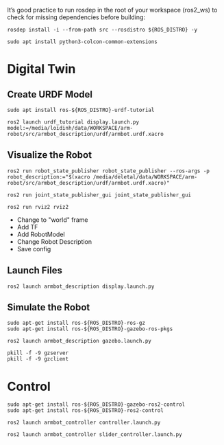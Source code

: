 It’s good practice to run rosdep in the root of your workspace (ros2_ws) to check for missing dependencies before building:
```shell
rosdep install -i --from-path src --rosdistro ${ROS_DISTRO} -y
```

```shell
sudo apt install python3-colcon-common-extensions
```



# Digital Twin

## Create URDF Model
```shell
sudo apt install ros-${ROS_DISTRO}-urdf-tutorial
```

```shell
ros2 launch urdf_tutorial display.launch.py model:=/media/loidinh/data/WORKSPACE/arm-robot/src/armbot_description/urdf/armbot.urdf.xacro
```

## Visualize the Robot
```shell
ros2 run robot_state_publisher robot_state_publisher --ros-args -p robot_description:="$(xacro /media/deletal/data/WORKSPACE/arm-robot/src/armbot_description/urdf/armbot.urdf.xacro)"
```

```shell
ros2 run joint_state_publisher_gui joint_state_publisher_gui
```

```shell
ros2 run rviz2 rviz2
```

- Change to "world" frame
- Add TF
- Add RobotModel
- Change Robot Description
- Save config

## Launch Files
```shell
ros2 launch armbot_description display.launch.py
```

## Simulate the Robot
```shell
sudo apt-get install ros-${ROS_DISTRO}-ros-gz
sudo apt-get install ros-${ROS_DISTRO}-gazebo-ros-pkgs
```

```shell
ros2 launch armbot_description gazebo.launch.py
```
```shell
pkill -f -9 gzserver
pkill -f -9 gzclient
```

# Control
```shell
sudo apt-get install ros-${ROS_DISTRO}-gazebo-ros2-control
sudo apt-get install ros-${ROS_DISTRO}-ros2-control
```

```shell
ros2 launch armbot_controller controller.launch.py
```

```shell
ros2 launch armbot_controller slider_controller.launch.py
```